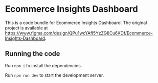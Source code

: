 
  # Ecommerce Insights Dashboard

  This is a code bundle for Ecommerce Insights Dashboard. The original project is available at https://www.figma.com/design/QPu1wcYAfI5YzZG8Cu6KDf/Ecommerce-Insights-Dashboard.

  ## Running the code

  Run `npm i` to install the dependencies.

  Run `npm run dev` to start the development server.
  